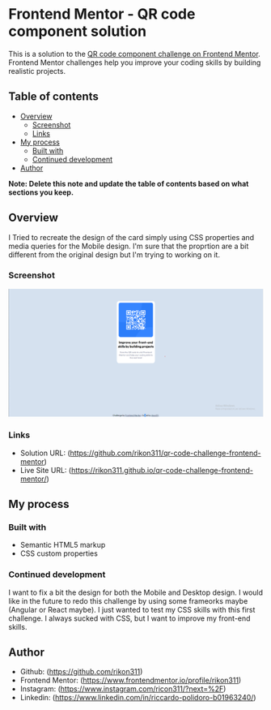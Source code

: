 # Frontend Mentor - QR code component solution

This is a solution to the [QR code component challenge on Frontend Mentor](https://www.frontendmentor.io/challenges/qr-code-component-iux_sIO_H). Frontend Mentor challenges help you improve your coding skills by building realistic projects. 

## Table of contents

- [Overview](#overview)
  - [Screenshot](#screenshot)
  - [Links](#links)
- [My process](#my-process)
  - [Built with](#built-with)
  - [Continued development](#continued-development)
- [Author](#author)

**Note: Delete this note and update the table of contents based on what sections you keep.**

## Overview

I Tried to recreate the design of the card simply using CSS properties and media queries for the Mobile design. I'm sure that the proprtion are a bit different from the original design but I'm  trying to working on it.

### Screenshot

![](./design/my-desktop-preview.png)

### Links

- Solution URL: (https://github.com/rikon311/qr-code-challenge-frontend-mentor)
- Live Site URL: (https://rikon311.github.io/qr-code-challenge-frontend-mentor/)

## My process


### Built with

- Semantic HTML5 markup
- CSS custom properties


### Continued development

I want to fix a bit the design for both the Mobile and Desktop design. I would like in the future to redo this challenge by using some frameorks maybe (Angular or React maybe). I just wanted to test my CSS skills with this first challenge. I always sucked with CSS, but I want to improve my front-end skills. 


## Author

- Github: (https://github.com/rikon311)
- Frontend Mentor: (https://www.frontendmentor.io/profile/rikon311)
- Instagram: (https://www.instagram.com/ricon311/?next=%2F)
- Linkedin: (https://www.linkedin.com/in/riccardo-polidoro-b01963240/)


